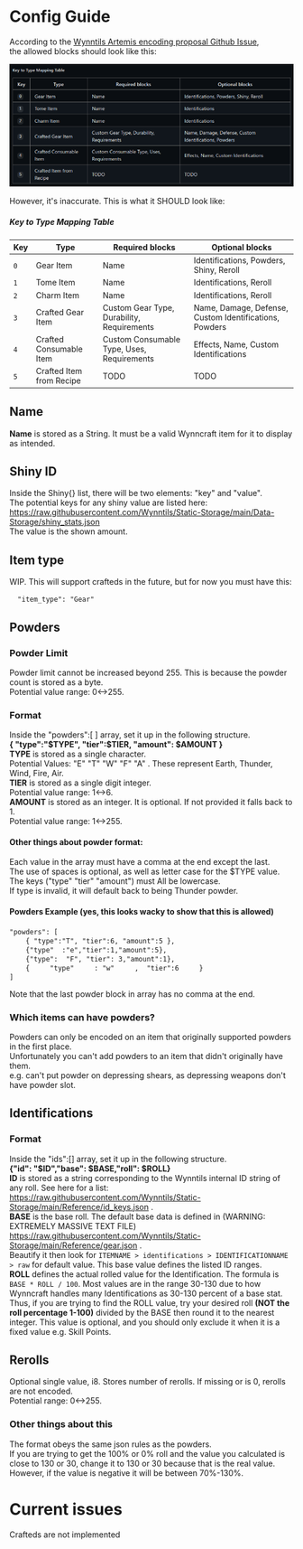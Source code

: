 # Config Guide
According to the [Wynntils Artemis encoding proposal Github Issue](https://github.com/Wynntils/Wynntils/issues/2246),  
the allowed blocks should look like this:

![An image of the original encoding proposal table, present on GitHub](encodingproposaltable.png)

However, it's inaccurate. This is what it SHOULD look like:

 ##### Key to Type Mapping Table  

| Key | Type                     | Required blocks                            | Optional blocks                                        |
|-----|--------------------------|--------------------------------------------|--------------------------------------------------------|
| `0` | Gear Item                | Name                                       | Identifications, Powders, Shiny, Reroll                |
| `1` | Tome Item                | Name                                       | Identifications, Reroll                                |
| `2` | Charm Item               | Name                                       | Identifications, Reroll                                |
| `3` | Crafted Gear Item        | Custom Gear Type, Durability, Requirements | Name, Damage, Defense, Custom Identifications, Powders |
| `4` | Crafted Consumable Item  | Custom Consumable Type, Uses, Requirements | Effects, Name, Custom Identifications                  |
| `5` | Crafted Item from Recipe | TODO                                       | TODO                                                   |

## Name
**Name** is stored as a String. It must be a valid Wynncraft item for it to display as intended.
## Shiny ID
Inside the Shiny{} list, there will be two elements: "key" and "value".  
The potential keys for any shiny value are listed here: https://raw.githubusercontent.com/Wynntils/Static-Storage/main/Data-Storage/shiny_stats.json  
The value is the shown amount.
## Item type
WIP. This will support crafteds in the future, but for now you must have this:
```
  "item_type": "Gear"
```

## Powders

### Powder Limit
Powder limit cannot be increased beyond 255. This is because the powder count is stored as a byte.  
Potential value range: 0<->255.

### Format
Inside the "powders":[  ] array, set it up in the following structure.  
**{ "type":"$TYPE", "tier":$TIER, "amount": $AMOUNT }**  
**TYPE** is stored as a single character.  
Potential Values: "E" "T" "W" "F" "A" .  These represent Earth, Thunder, Wind, Fire, Air.  
**TIER** is stored as a single digit integer.  
Potential value range: 1<->6.  
**AMOUNT** is stored as an integer. It is optional. If not provided it falls back to 1.  
Potential value range: 1<->255.
#### Other things about powder format:
Each value in the array must have a comma at the end except the last.  
The use of spaces is optional, as well as letter case for the $TYPE value.  
The keys ("type" "tier" "amount") must All be lowercase.  
If type is invalid, it will default back to being Thunder powder.
#### Powders Example (yes, this looks wacky to show that this is allowed)
```
"powders": [
    { "type":"T", "tier":6, "amount":5 },
    {"type"  :"e","tier":1,"amount":5},
    {"type":  "F", "tier": 3,"amount":1},
    {     "type"     : "w"     ,  "tier":6     }
]
```
Note that the last powder block in array has no comma at the end.
### Which items can have powders?
Powders can only be encoded on an item that originally supported powders in the first place.  
Unfortunately you can't add powders to an item that didn't originally have them.  
e.g. can't put powder on depressing shears, as depressing weapons don't have powder slot.

## Identifications
### Format
Inside the "ids":[] array, set it up in the following structure.  
**{"id": "$ID","base": $BASE,"roll": $ROLL}**  
**ID** is stored as a string corresponding to the Wynntils internal ID string of any roll. See here for a list: https://raw.githubusercontent.com/Wynntils/Static-Storage/main/Reference/id_keys.json .  
**BASE** is the base roll. The default base data is defined in (WARNING: EXTREMELY MASSIVE TEXT FILE) https://raw.githubusercontent.com/Wynntils/Static-Storage/main/Reference/gear.json .  
Beautify it then look for `ITEMNAME > identifications > IDENTIFICATIONNAME > raw` for default value. This base value defines the listed ID ranges.  
**ROLL** defines the actual rolled value for the Identification. The formula is `BASE * ROLL / 100`. Most values are in the range 30-130 due to how Wynncraft handles many Identifications as 30-130 percent of a base stat. Thus, if you are trying to find the ROLL value, try your desired roll **(NOT the roll percentage 1-100)** divided by the BASE then round it to the nearest integer. This value is optional, and you should only exclude it when it is a fixed value e.g. Skill Points.

## Rerolls
Optional single value, i8. Stores number of rerolls. If missing or is 0, rerolls are not encoded.  
Potential range: 0<->255.

### Other things about this
The format obeys the same json rules as the powders.  
If you are trying to get the 100% or 0% roll and the value you calculated is close to 130 or 30, change it to 130 or 30 because that is the real value.
However, if the value is negative it will be between 70%-130%. 

# Current issues
Crafteds are not implemented